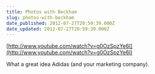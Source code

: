 ```yaml
---
title: Photos with Beckham
slug: photos-with-beckham
date_published: 2012-07-27T20:59:39.000Z
date_updated: 2012-07-27T20:59:39.000Z
---
```


[http://www.youtube.com/watch?v=g0OzSpzYe6I](http://www.youtube.com/watch?v=g0OzSpzYe6I)

What a great idea Adidas (and your marketing company).
